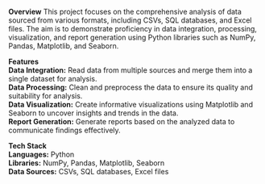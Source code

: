 **Overview**
This project focuses on the comprehensive analysis of data sourced from various formats, including CSVs, SQL databases, and Excel files. The aim is to demonstrate proficiency in data integration, processing, visualization, and report generation using Python libraries such as NumPy, Pandas, Matplotlib, and Seaborn.

**Features**  
**Data Integration:** Read data from multiple sources and merge them into a single dataset for analysis.  
**Data Processing:** Clean and preprocess the data to ensure its quality and suitability for analysis.  
**Data Visualization:** Create informative visualizations using Matplotlib and Seaborn to uncover insights and trends in the data.  
**Report Generation:** Generate reports based on the analyzed data to communicate findings effectively.  

**Tech Stack**  
**Languages:** Python  
**Libraries:** NumPy, Pandas, Matplotlib, Seaborn  
**Data Sources:** CSVs, SQL databases, Excel files  
